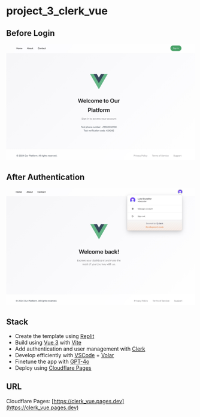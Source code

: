# project_3_clerk_vue

## Before Login

![](./img/before_login.jpg)

## After Authentication

![](./img/after_login.jpg)

## Stack

- Create the template using [Replit](https://replit.com/)
- Build using [Vue 3](https://vuejs.org/) with [Vite](https://vitejs.dev/)
- Add authentication and user management with [Clerk](https://clerk.com/)
- Develop efficiently with [VSCode](https://code.visualstudio.com/) + [Volar](https://marketplace.visualstudio.com/items?itemName=Vue.volar)
- Finetune the app with [GPT-4o](https://platform.openai.com/docs/models/gpt-4o)
- Deploy using [Cloudflare Pages](https://pages.cloudflare.com/)

## URL

Cloudflare Pages: [https://clerk_vue.pages.dev](https://clerk_vue.pages.dev)
